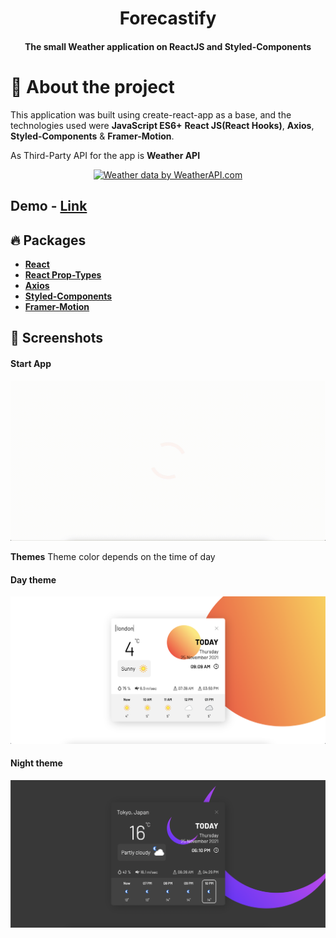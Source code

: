 <h1 align="center"> Forecastify </h2>
<h4 align="center"> The small  Weather application on ReactJS and Styled-Components  <h4>

# 💁 About the project

This application was built using create-react-app as a base, and the technologies used were **JavaScript ES6+** **React JS(React Hooks)**, **Axios**, **Styled-Components** & **Framer-Motion**.

As Third-Party API for the app is **Weather API**

<p align="center"><a href="https://www.weatherapi.com/" title="Free Weather API"><img  src='https://cdn.weatherapi.com/v4/images/weatherapi_logo.png' alt="Weather data by WeatherAPI.com" border="0"></a><p>

## Demo - [Link](link)

## :fire: Packages

- [**React**](https://github.com/facebook/react)
- [**React Prop-Types**](https://www.npmjs.com/package/prop-types)
- [**Axios**](https://github.com/axios/axios)
- [**Styled-Components**](https://github.com/styled-components/styled-components)
- [**Framer-Motion**](https://www.framer.com/motion/)

## :iphone: Screenshots

#### Start App

![start app](https://github.com/Infected-by-js/Forecastify/blob/assets/start.gif?raw=true)

<b>Themes</b>
Theme color depends on the time of day

#### Day theme

![Day theme](https://github.com/Infected-by-js/Forecastify/blob/assets/day.png?raw=true)

#### Night theme

![Night theme](https://github.com/Infected-by-js/Forecastify/blob/assets/night.png?raw=true)
